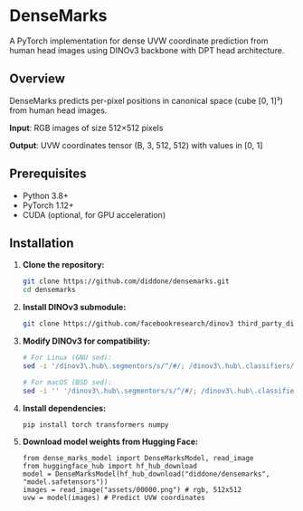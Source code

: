 # DenseMarks

A PyTorch implementation for dense UVW coordinate prediction from human head images using DINOv3 backbone with DPT head architecture.

## Overview

DenseMarks predicts per-pixel positions in canonical space (cube [0, 1]³) from human head images.

**Input**: RGB images of size 512×512 pixels

**Output**: UVW coordinates tensor (B, 3, 512, 512) with values in [0, 1]

## Prerequisites

- Python 3.8+
- PyTorch 1.12+
- CUDA (optional, for GPU acceleration)

## Installation

1. **Clone the repository:**
   ```bash
   git clone https://github.com/diddone/densemarks.git
   cd densemarks
   ```

2. **Install DINOv3 submodule:**
   ```bash
   git clone https://github.com/facebookresearch/dinov3 third_party_dinov3
   ```

3. **Modify DINOv3 for compatibility:**
   ```bash
   # For Linux (GNU sed):
   sed -i '/dinov3\.hub\.segmentors/s/^/#/; /dinov3\.hub\.classifiers/s/^/#/; /dinov3\.hub\.detectors/s/^/#/; /dinov3\.hub\.dinotxt/s/^/#/; /dinov3\.hub\.depthers/s/^/#/' third_party_dinov3/hubconf.py

   # For macOS (BSD sed):
   sed -i '' '/dinov3\.hub\.segmentors/s/^/#/; /dinov3\.hub\.classifiers/s/^/#/; /dinov3\.hub\.detectors/s/^/#/; /dinov3\.hub\.dinotxt/s/^/#/; /dinov3\.hub\.depthers/s/^/#/' third_party_dinov3/hubconf.py
   ```

4. **Install dependencies:**
   ```bash
   pip install torch transformers numpy
   ```

5. **Download model weights from Hugging Face:**
   ```python3
   from dense_marks_model import DenseMarksModel, read_image
   from huggingface_hub import hf_hub_download
   model = DenseMarksModel(hf_hub_download("diddone/densemarks", "model.safetensors"))
   images = read_image("assets/00000.png") # rgb, 512x512
   uvw = model(images) # Predict UVW coordinates
   ```